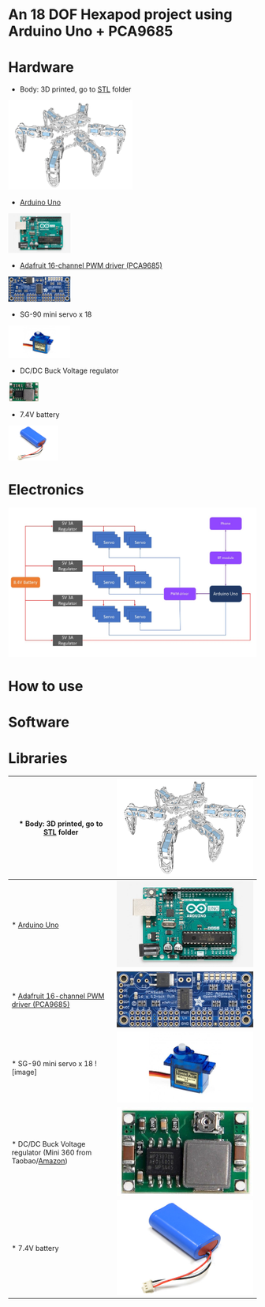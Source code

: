 # An 18 DOF Hexapod project using Arduino Uno + PCA9685

# Hardware
* Body: 3D printed, go to [STL](STL) folder    
<img src="STL/images/hexapod_exploded_view_all.png" width=50% height=50%>
  
* [Arduino Uno](https://store.arduino.cc/arduino-uno-rev3)    
<img src="/images/arduinouno.jpg" width=25% height=25%>
  
* [Adafruit 16-channel PWM driver (PCA9685)](https://www.adafruit.com/product/815)    
<img src="/images/pca9685.jpg" width=25% height=25%>
  
* SG-90 mini servo x 18    
<img src="/images/sg90.jpg" width=25% height=25%>
  
* DC/DC Buck Voltage regulator    
<img src="/images/mini360.jpg" width=12.5% height=12.5%>
  
* 7.4V battery    
<img src="/images/battery.jpg" width=20% height=20%>
  
# Electronics
![Wiring2](https://github.com/KimAndrePettersen/Hexapod/blob/master/pictures/Wiring2.jpg)

# How to use

# Software

# Libraries



|* Body: 3D printed, go to [STL](STL) folder |<img src="STL/images/hexapod_exploded_view_all.png" >|
|---|---|
|* [Arduino Uno](https://store.arduino.cc/arduino-uno-rev3) |<img src="/images/arduinouno.jpg">|
|* [Adafruit 16-channel PWM driver (PCA9685)](https://www.adafruit.com/product/815)  | <img src="/images/pca9685.jpg" >|
|* SG-90 mini servo x 18 ![image] |  <img src="/images/sg90.jpg" >|
|* DC/DC Buck Voltage regulator (Mini 360 from Taobao/[Amazon](http://www.amazon.com/4-75-23V-1-17V-DC-DC-Converter-Module/dp/B00NJCAI7G))  |  <img src="/images/mini360.jpg"> |
|* 7.4V battery  | <img src="/images/battery.jpg" > |
